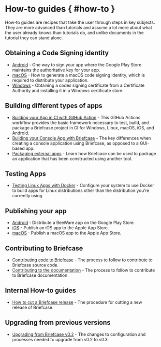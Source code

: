 # How-to guides  { #how-to }

How-to guides are recipes that take the user through steps in key subjects. They are more advanced than tutorials and assume a lot more about what the user already knows than tutorials do, and unlike documents in the tutorial they can stand alone.

## Obtaining a Code Signing identity

* [Android](code-signing/android.md) - One way to sign your app where the Google Play Store maintains the authoritative key for your app.
* [macOS](code-signing/macOS.md) - How to generate a macOS code signing identity, which is required to distribute your application.
* [Windows](code-signing/windows.md) - Obtaining a codes signing certificate from a Certificate Authority and installing it in a Windows certificate store.

## Building different types of apps

* [Building your App in CI with GitHub Action](ci.md) - This GitHub Actions workflow provides the basic framework necessary to test, build, and package a Briefcase project in CI for Windows, Linux, macOS, iOS, and Android.
* [Building your Console App with Briefcase](cli-apps.md) - The key differences when creating a console application using Briefcase, as opposed to a GUI-based app.
* [Packaging external apps](external-apps.md) - Learn how Briefcase can be used to package an application that has been constructed using another tool.

## Testing Apps

* [Testing Linux Apps with Docker](x11passthrough.md) - Configure your system to use Docker to build apps for Linux distributions other than the distribution you're currently using.

## Publishing your app

* [Android](publishing/android.md) - Distribute a BeeWare app on the Google Play Store.
* [iOS](publishing/iOS.md) - Publish an iOS app to the Apple App Store.
* [macOS](publishing/macOS.md) - Publish a macOS app to the Apple App Store.

## Contributing to Briefcase

* [Contributing code to Briefcase](contribute/code.md) - The process to follow to contribute to Briefcase source code.
* [Contributing to the documentation](contribute/docs.md) - The process to follow to contribute to Briefcase documentation.

## Internal How-to guides

* [How to cut a Briefcase release](internal/release.md) - The procedure for cutting a new release of Briefcase.

## Upgrading from previous versions

* [Upgrading from Briefcase v0.2](upgrade-from-v0.2.md) - The changes to configuration and processes needed to upgrade from v0.2 to v0.3.
